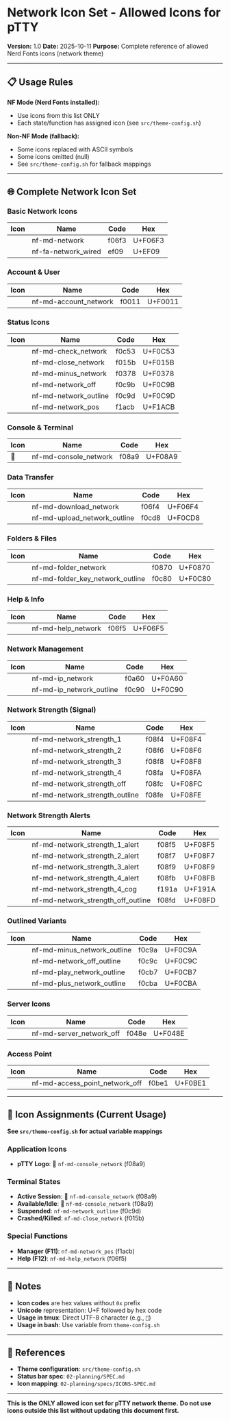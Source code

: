 # Network Icon Set - Allowed Icons for pTTY

**Version:** 1.0
**Date:** 2025-10-11
**Purpose:** Complete reference of allowed Nerd Fonts icons (network theme)

---

## 📋 Usage Rules

**NF Mode (Nerd Fonts installed):**
- Use icons from this list ONLY
- Each state/function has assigned icon (see `src/theme-config.sh`)

**Non-NF Mode (fallback):**
- Some icons replaced with ASCII symbols
- Some icons omitted (null)
- See `src/theme-config.sh` for fallback mappings

---

## 🌐 Complete Network Icon Set

### Basic Network Icons

| Icon | Name | Code | Hex |
|------|------|------|-----|
|  | nf-md-network | f06f3 | U+F06F3 |
|  | nf-fa-network_wired | ef09 | U+EF09 |

### Account & User

| Icon | Name | Code | Hex |
|------|------|------|-----|
|  | nf-md-account_network | f0011 | U+F0011 |

### Status Icons

| Icon | Name | Code | Hex |
|------|------|------|-----|
|  | nf-md-check_network | f0c53 | U+F0C53 |
|  | nf-md-close_network | f015b | U+F015B |
|  | nf-md-minus_network | f0378 | U+F0378 |
|  | nf-md-network_off | f0c9b | U+F0C9B |
|  | nf-md-network_outline | f0c9d | U+F0C9D |
|  | nf-md-network_pos | f1acb | U+F1ACB |

### Console & Terminal

| Icon | Name | Code | Hex |
|------|------|------|-----|
| 󰢩 | nf-md-console_network | f08a9 | U+F08A9 |

### Data Transfer

| Icon | Name | Code | Hex |
|------|------|------|-----|
|  | nf-md-download_network | f06f4 | U+F06F4 |
|  | nf-md-upload_network_outline | f0cd8 | U+F0CD8 |

### Folders & Files

| Icon | Name | Code | Hex |
|------|------|------|-----|
|  | nf-md-folder_network | f0870 | U+F0870 |
|  | nf-md-folder_key_network_outline | f0c80 | U+F0C80 |

### Help & Info

| Icon | Name | Code | Hex |
|------|------|------|-----|
|  | nf-md-help_network | f06f5 | U+F06F5 |

### Network Management

| Icon | Name | Code | Hex |
|------|------|------|-----|
|  | nf-md-ip_network | f0a60 | U+F0A60 |
|  | nf-md-ip_network_outline | f0c90 | U+F0C90 |

### Network Strength (Signal)

| Icon | Name | Code | Hex |
|------|------|------|-----|
|  | nf-md-network_strength_1 | f08f4 | U+F08F4 |
|  | nf-md-network_strength_2 | f08f6 | U+F08F6 |
|  | nf-md-network_strength_3 | f08f8 | U+F08F8 |
|  | nf-md-network_strength_4 | f08fa | U+F08FA |
|  | nf-md-network_strength_off | f08fc | U+F08FC |
|  | nf-md-network_strength_outline | f08fe | U+F08FE |

### Network Strength Alerts

| Icon | Name | Code | Hex |
|------|------|------|-----|
|  | nf-md-network_strength_1_alert | f08f5 | U+F08F5 |
|  | nf-md-network_strength_2_alert | f08f7 | U+F08F7 |
|  | nf-md-network_strength_3_alert | f08f9 | U+F08F9 |
|  | nf-md-network_strength_4_alert | f08fb | U+F08FB |
|  | nf-md-network_strength_4_cog | f191a | U+F191A |
|  | nf-md-network_strength_off_outline | f08fd | U+F08FD |

### Outlined Variants

| Icon | Name | Code | Hex |
|------|------|------|-----|
|  | nf-md-minus_network_outline | f0c9a | U+F0C9A |
|  | nf-md-network_off_outline | f0c9c | U+F0C9C |
|  | nf-md-play_network_outline | f0cb7 | U+F0CB7 |
|  | nf-md-plus_network_outline | f0cba | U+F0CBA |

### Server Icons

| Icon | Name | Code | Hex |
|------|------|------|-----|
|  | nf-md-server_network_off | f048e | U+F048E |

### Access Point

| Icon | Name | Code | Hex |
|------|------|------|-----|
|  | nf-md-access_point_network_off | f0be1 | U+F0BE1 |

---

## 🎨 Icon Assignments (Current Usage)

**See `src/theme-config.sh` for actual variable mappings**

### Application Icons
- **pTTY Logo**: 󰢩 `nf-md-console_network` (f08a9)

### Terminal States
- **Active Session**: 󰢩 `nf-md-console_network` (f08a9)
- **Available/Idle**: 󰢩 `nf-md-console_network` (f08a9)
- **Suspended**:  `nf-md-network_outline` (f0c9d)
- **Crashed/Killed**:  `nf-md-close_network` (f015b)

### Special Functions
- **Manager (F11)**:  `nf-md-network_pos` (f1acb)
- **Help (F12)**:  `nf-md-help_network` (f06f5)

---

## 📝 Notes

- **Icon codes** are hex values without `0x` prefix
- **Unicode** representation: U+F followed by hex code
- **Usage in tmux**: Direct UTF-8 character (e.g., `󰢩`)
- **Usage in bash**: Use variable from `theme-config.sh`

---

## 🔗 References

- **Theme configuration**: `src/theme-config.sh`
- **Status bar spec**: `02-planning/SPEC.md`
- **Icon mapping**: `02-planning/specs/ICONS-SPEC.md`

---

**This is the ONLY allowed icon set for pTTY network theme.**
**Do not use icons outside this list without updating this document first.**
